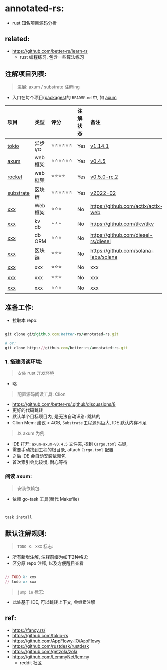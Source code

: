 # annotated-rs:

- rust 知名项目源码分析

## related:

- https://github.com/better-rs/learn-rs
    - rust 编程练习, 包含一些算法练习

## 注解项目列表:

> 进展: axum / substrate 注解ing

- 入口在每个项目([packages](./packages))的 `README.md` 中, 如 [axum](./packages/axum/readme.md)

| 项目                                | 类型     | 评分     | 注解状态 | 备注                                                                               |
|:----------------------------------|:-------|:-------|:-----|:---------------------------------------------------------------------------------|
| [tokio](./packages/tokio)         | 异步 I/O | ⭐⭐⭐⭐⭐⭐ | Yes  | [v1.14.1](https://github.com/tokio-rs/tokio/releases/tag/tokio-1.14.1)           |
| [axum](./packages/axum)           | web 框架 | ⭐⭐⭐⭐⭐⭐ | Yes  | [v0.4.5](https://github.com/tokio-rs/axum/releases/tag/axum-v0.4.5)              |
| [rocket](./packages/rocket)       | web 框架 | ⭐⭐⭐⭐   | Yes    | [v0.5.0-rc.2](https://github.com/SergioBenitez/Rocket/releases/tag/v0.5.0-rc.2)      |
| [substrate](./packages/substrate) | 区块链    | ⭐⭐⭐⭐⭐⭐ | Yes  | [v2022-02](https://github.com/paritytech/substrate/releases/tag/monthly-2022-02) |
| [xxx](./xxx)                      | Web 框架 | ⭐⭐⭐    | No   | https://github.com/actix/actix-web                                               |
| [xxx](./xxx)                      | kv db  | ⭐⭐⭐    | No   | https://github.com/tikv/tikv                                                     |
| [xxx](./xxx)                      | db ORM | ⭐⭐⭐    | No   | https://github.com/diesel-rs/diesel                                              |
| [xxx](./xxx)                      | 区块链    | ⭐⭐⭐    | No   | https://github.com/solana-labs/solana                                            |
| [xxx](./xxx)                      | xxx    | ⭐⭐⭐    | No   | xxx                                                                              |
| [xxx](./xxx)                      | xxx    | ⭐⭐⭐    | No   | xxx                                                                              |
| [xxx](./xxx)                      | xxx    | ⭐⭐⭐    | No   | xxx                                                                              |

## 准备工作:

- 拉取本 repo:

```ruby

git clone git@github.com:better-rs/annotated-rs.git

# or:
git clone https://github.com/better-rs/annotated-rs.git

```

### 1. 搭建阅读环境:

> 安装 rust 开发环境

- 略

> 配置源码阅读工具: Clion

- https://github.com/better-rs/.github/discussions/8
- 更好的代码跳转
- 默认单个目标项目内, 是无法自动识别+跳转的
- Clion Mem:  建议 > 4GB, `Substrate` 工程源码巨大, IDE 默认内存不足

> 以 axum 为例:

- IDE 打开: `axum-axum-v0.4.5` 文件夹, 找到 `Cargo.toml` 右键,
- 需要手动找到工程的根目录, attach `Cargo.toml` 配置
- 之后 IDE 会自动安装依赖包
- 首次索引会比较慢, 耐心等待

### 阅读 axum:

> 安装依赖包:

- 依赖 go-task 工具(替代 Makefile)

```ruby 


task install 

```

## 默认注解规则:

> `TODO X: XXX` 标志:

- 所有新增注解, 注释前缀为如下2种格式:
- 区分原 repo 注释, 以及方便醒目查看

```ruby 

// TODO X: xxx
// todo x: xxx

```

> `jump in` 标志:

- 此处基于 IDE, 可以跳转上下文, 会继续注解

## ref:

- https://fancy.rs/
- https://github.com/tokio-rs
- https://github.com/AppFlowy-IO/AppFlowy
- https://github.com/rustdesk/rustdesk
- https://github.com/getzola/zola
- https://github.com/LemmyNet/lemmy
    - reddit 社区